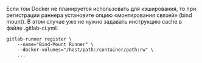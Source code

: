 
Если том Docker не планируется использовать для кэширования, то при регистрации раннера установите опцию «монтирования связей» (bind mount). В этом случае уже не нужно задавать инструкцию cache в файле .gitlab-ci.yml.

```shell
gitlab-runner register \ 
	--name="Bind-Mount Runner" \ 
	--docker-volumes="/host/path:/container/path:rw" \ 
	...
```

